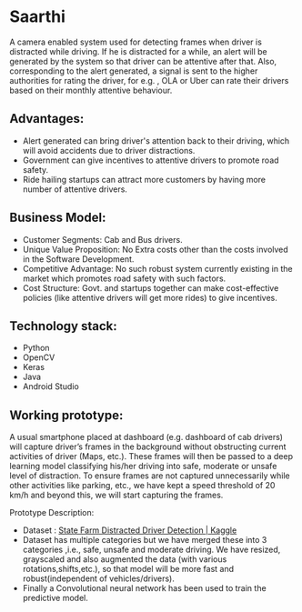# Saarthi
A camera enabled system used for detecting frames when driver is distracted while driving. If he is distracted for a while, an alert will be generated by the system so that driver can be attentive after that. Also, corresponding to the alert generated, a signal is sent to the higher authorities for rating the driver, for e.g. , OLA or Uber can rate their drivers based on their monthly attentive behaviour.

## Advantages:
* Alert generated can bring driver's attention back to their driving, which will avoid accidents due to driver distractions.
* Government can give incentives to attentive drivers to promote road safety.
* Ride hailing startups can attract more customers by having more number of attentive drivers.

## Business Model:
* Customer Segments: Cab and Bus drivers.
* Unique Value Proposition: No Extra costs other than the costs involved in the Software Development.
* Competitive Advantage: No such robust system currently existing in the market which promotes road safety with such factors.
* Cost Structure: Govt. and startups together can make cost-effective policies (like attentive drivers will get more rides) to give incentives.

## Technology stack:
* Python
* OpenCV
* Keras
* Java
* Android Studio

## Working prototype:
A usual smartphone placed at dashboard (e.g. dashboard of cab drivers) will capture driver’s frames in the background without obstructing current activities of driver (Maps, etc.). These frames will then be passed to a deep learning model classifying his/her driving into safe, moderate or unsafe level of distraction. To ensure frames are not captured unnecessarily while other activities like parking, etc., we have kept a speed threshold of 20 km/h and beyond this, we will start capturing the frames.

Prototype Description:
* Dataset : [State Farm Distracted Driver Detection | Kaggle](https://www.kaggle.com/c/state-farm-distracted-driver-detection)
* Dataset has multiple categories but we have merged these into 3 categories ,i.e., safe, unsafe and moderate driving. We have resized, grayscaled and also augmented the data (with various rotations,shifts,etc.), so that model will be more fast and  robust(independent of vehicles/drivers). 
* Finally a Convolutional neural network has been used to train the predictive model.
